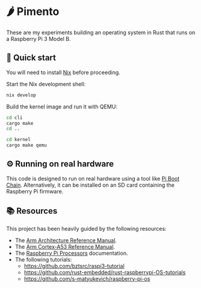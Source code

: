 # 🌶️ Pimento

These are my experiments building an operating system in Rust that runs on a
Raspberry Pi 3 Model B.

## 🏃 Quick start

You will need to install [Nix][nix-installer] before proceeding.

Start the Nix development shell:

```sh
nix develop
```

Build the kernel image and run it with QEMU:

```sh
cd cli
cargo make
cd ..

cd kernel
cargo make qemu
```

## ⚙️ Running on real hardware

This code is designed to run on real hardware using a tool like [Pi Boot
Chain][pi-boot-chain]. Alternatively, it can be installed on an SD card
containing the Raspberry Pi firmware.

## 📚 Resources

This project has been heavily guided by the following resources:

- The [Arm Architecture Reference Manual][arm-manual].
- The [Arm Cortex-A53 Reference Manual][arm-cortex-a53-manual].
- The [Raspberry Pi Processors][raspberrypi-processors] documentation.
- The following tutorials:
  - https://github.com/bztsrc/raspi3-tutorial
  - https://github.com/rust-embedded/rust-raspberrypi-OS-tutorials
  - https://github.com/s-matyukevich/raspberry-pi-os


[arm-cortex-a53-manual]: https://developer.arm.com/documentation/ddi0500/latest/
[arm-manual]: https://developer.arm.com/documentation/ddi0487/latest/
[nix-installer]: https://github.com/DeterminateSystems/nix-installer
[pi-boot-chain]: https://github.com/desheffer/pi-boot-chain
[raspberrypi-processors]: https://www.raspberrypi.com/documentation/computers/processors.html
